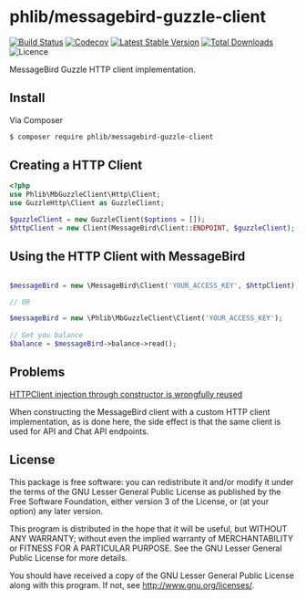 # phlib/messagebird-guzzle-client

[![Build Status](https://img.shields.io/travis/phlib/messagebird-guzzle-client/master.svg)](https://travis-ci.org/phlib/messagebird-guzzle-client)
[![Codecov](https://img.shields.io/codecov/c/github/phlib/messagebird-guzzle-client.svg)](https://codecov.io/gh/phlib/messagebird-guzzle-client)
[![Latest Stable Version](https://img.shields.io/packagist/v/phlib/messagebird-guzzle-client.svg)](https://packagist.org/packages/phlib/messagebird-guzzle-client)
[![Total Downloads](https://img.shields.io/packagist/dt/phlib/messagebird-guzzle-client.svg)](https://packagist.org/packages/phlib/messagebird-guzzle-client)
![Licence](https://img.shields.io/github/license/phlib/messagebird-guzzle-client.svg?style=flat-square)

MessageBird Guzzle HTTP client implementation.

## Install

Via Composer

``` bash
$ composer require phlib/messagebird-guzzle-client
```

## Creating a HTTP Client

``` php
<?php
use Phlib\MbGuzzleClient\Http\Client;
use GuzzleHttp\Client as GuzzleClient;

$guzzleClient = new GuzzleClient($options = []);
$httpClient = new Client(MessageBird\Client::ENDPOINT, $guzzleClient);

```

## Using the HTTP Client with MessageBird

``` php

$messageBird = new \MessageBird\Client('YOUR_ACCESS_KEY', $httpClient);

// OR

$messageBird = new \Phlib\MbGuzzleClient\Client('YOUR_ACCESS_KEY');
 
// Get you balance
$balance = $messageBird->balance->read();

```

## Problems

[HTTPClient injection through constructor is wrongfully reused](https://github.com/messagebird/php-rest-api/issues/29)

When constructing the MessageBird client with a custom HTTP client implementation, as is done here, the side effect is
that the same client is used for API and Chat API endpoints.

## License

This package is free software: you can redistribute it and/or modify
it under the terms of the GNU Lesser General Public License as published by
the Free Software Foundation, either version 3 of the License, or
(at your option) any later version.

This program is distributed in the hope that it will be useful,
but WITHOUT ANY WARRANTY; without even the implied warranty of
MERCHANTABILITY or FITNESS FOR A PARTICULAR PURPOSE.  See the
GNU Lesser General Public License for more details.

You should have received a copy of the GNU Lesser General Public License
along with this program.  If not, see <http://www.gnu.org/licenses/>.
